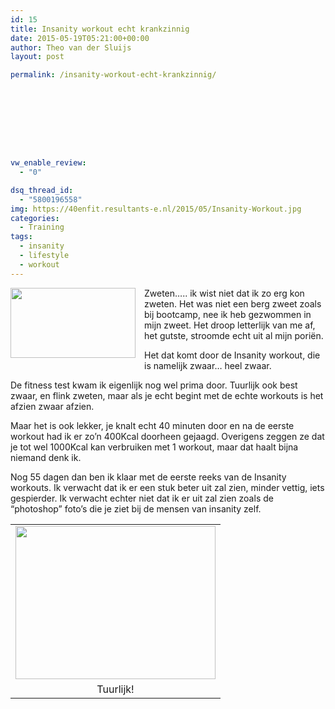 ```yaml
---
id: 15
title: Insanity workout echt krankzinnig
date: 2015-05-19T05:21:00+00:00
author: Theo van der Sluijs
layout: post

permalink: /insanity-workout-echt-krankzinnig/









vw_enable_review:
  - "0"

dsq_thread_id:
  - "5800196558"
img: https://40enfit.resultants-e.nl/2015/05/Insanity-Workout.jpg
categories:
  - Training
tags:
  - insanity
  - lifestyle
  - workout
---
```

<div class="separator" style="clear: both; text-align: center;">
  <a style="clear: left; float: left; margin-bottom: 1em; margin-right: 1em;" href="http://1.bp.blogspot.com/-aSHvhX0E1Eg/VVpFAaGrZ5I/AAAAAAABUkw/nY1j7E2Y3x4/s1600/Insanity-Workout.jpg"><img src="https://40enfit.resultants-e.nl/2015/05/Insanity-Workout.jpg" alt="" width="200" height="112" border="0" /></a>
</div>

Zweten&#8230;.. ik wist niet dat ik zo erg kon zweten. Het was niet een berg zweet zoals bij bootcamp, nee ik heb gezwommen in mijn zweet. Het droop letterlijk van me af, het gutste, stroomde echt uit al mijn poriën.

Het dat komt door de Insanity workout, die is namelijk zwaar&#8230; heel zwaar.
  
<a name="more"></a>De fitness test kwam ik eigenlijk nog wel prima door. Tuurlijk ook best zwaar, en flink zweten, maar als je echt begint met de echte workouts is het afzien zwaar afzien.

Maar het is ook lekker, je knalt echt 40 minuten door en na de eerste workout had ik er zo&#8217;n 400Kcal doorheen gejaagd. Overigens zeggen ze dat je tot wel 1000Kcal kan verbruiken met 1 workout, maar dat haalt bijna niemand denk ik.

Nog 55 dagen dan ben ik klaar met de eerste reeks van de Insanity workouts. Ik verwacht dat ik er een stuk beter uit zal zien, minder vettig, iets gespierder. Ik verwacht echter niet dat ik er uit zal zien zoals de &#8220;photoshop&#8221; foto&#8217;s die je ziet bij de mensen van insanity zelf.

<table class="tr-caption-container" style="margin-left: auto; margin-right: auto; text-align: center;" cellspacing="0" cellpadding="0" align="center">
  <tr>
    <td style="text-align: center;">
      <a style="margin-left: auto; margin-right: auto;" href="http://2.bp.blogspot.com/-xhDfnPh5gK8/VVpJraQNzVI/AAAAAAABUk8/6AOXCxlwwaE/s1600/niet_haalbaar_insanity.jpg"><img src="https://40enfit.resultants-e.nl/2015/05/niet_haalbaar_insanity.jpg" alt="" width="320" height="245" border="0" /></a>
    </td>
  </tr>
  
  <tr>
    <td class="tr-caption" style="text-align: center;">
      Tuurlijk!
    </td>
  </tr>
</table>